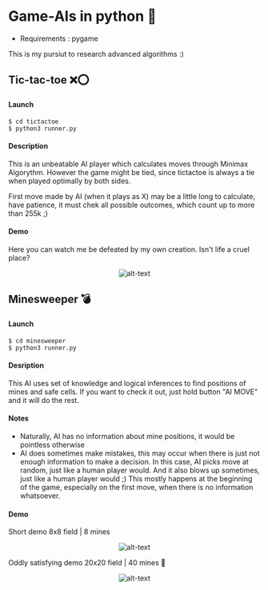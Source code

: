 # Game-AIs in python 🦾
- Requirements : pygame

This is my pursiut to research advanced algorithms :)

## Tic-tac-toe ❌⭕

#### Launch
    $ cd tictactoe
    $ python3 runner.py

#### Description
This is an unbeatable AI player which calculates moves through Minimax Algorythm.
However the game might be tied, since tictactoe is always a tie when played optimally by both sides.

First move made by AI (when it plays as X) may be a little long to calculate, have patience, it must chek all possible outcomes, which count up to more than 255k ;)

#### Demo

Here you can watch me be defeated by my own creation. Isn't life a cruel place?

<p align="center">
<img src="https://github.com/RomanchenkoAS/ai_models/assets/119735427/0c0a40d0-9bdb-49fc-86ef-7a6b8c92e469" alt="alt-text">
</p>

## Minesweeper 💣

#### Launch
    $ cd minesweeper
    $ python3 runner.py

#### Desription
This AI uses set of knowledge and logical inferences to find positions of mines and safe cells. If you want to check it out, just hold button "AI MOVE" and it will do the rest.

#### Notes
- Naturally, AI has no information about mine positions, it would be pointless otherwise
- AI does sometimes make mistakes, this may occur when there is just not enough information to make a decision. In this case, AI picks move at random, just like a human player would. And it also blows up sometimes, just like a human player would ;) This mostly happens at the beginning of the game, especially on the first move, when there is no information whatsoever.  

#### Demo

Short demo 8x8 field | 8 mines
<p align="center">
<img src="https://github.com/RomanchenkoAS/ai_models/assets/119735427/75a8e069-faf1-42b5-ba0a-7f8a14b91b97" alt="alt-text">
</p>

Oddly satisfying demo 20x20 field | 40 mines 🥴
<p align="center">
<img src="https://github.com/RomanchenkoAS/ai_models/assets/119735427/26af7b90-5f4b-4469-8750-fea1171d55ff" alt="alt-text">
</p>
